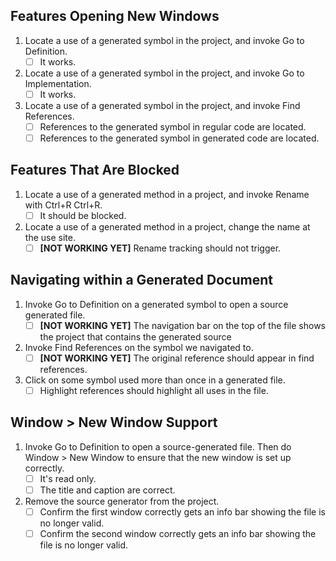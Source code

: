 ## Features Opening New Windows

1. Locate a use of a generated symbol in the project, and invoke Go to Definition.
   - [ ] It works.
2. Locate a use of a generated symbol in the project, and invoke Go to Implementation.
   - [ ] It works.
3. Locate a use of a generated symbol in the project, and invoke Find References.
   - [ ] References to the generated symbol in regular code are located.
   - [ ] References to the generated symbol in generated code are located.

## Features That Are Blocked

1. Locate a use of a generated method in a project, and invoke Rename with Ctrl+R Ctrl+R.
   - [ ] It should be blocked.
2. Locate a use of a generated method in a project, change the name at the use site.
   - [ ] **[NOT WORKING YET]** Rename tracking should not trigger.

## Navigating within a Generated Document

1. Invoke Go to Definition on a generated symbol to open a source generated file.
   - [ ] **[NOT WORKING YET]** The navigation bar on the top of the file shows the project that contains the generated source
2. Invoke Find References on the symbol we navigated to.
   - [ ] **[NOT WORKING YET]** The original reference should appear in find references.
3. Click on some symbol used more than once in a generated file.
   - [ ] Highlight references should highlight all uses in the file.

## Window > New Window Support

1. Invoke Go to Definition to open a source-generated file. Then do Window > New Window to ensure that the new window is set up correctly.
   - [ ] It's read only.
   - [ ] The title and caption are correct.
2. Remove the source generator from the project.
   - [ ] Confirm the first window correctly gets an info bar showing the file is no longer valid.
   - [ ] Confirm the second window correctly gets an info bar showing the file is no longer valid.
